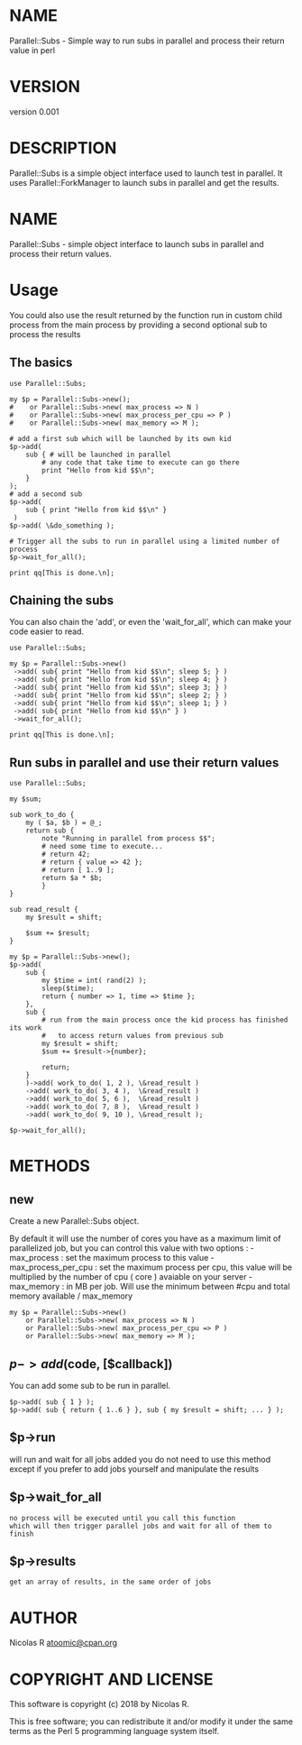 # NAME

Parallel::Subs - Simple way to run subs in parallel and process their return value in perl

# VERSION

version 0.001

# DESCRIPTION

Parallel::Subs is a simple object interface used to launch test in parallel.
It uses Parallel::ForkManager to launch subs in parallel and get the results.

# NAME
Parallel::Subs - simple object interface to launch subs in parallel
and process their return values.

# Usage

You could also use the result returned by the function run in custom child process
from the main process by providing a second optional sub to process the results

## The basics

    use Parallel::Subs;

    my $p = Parallel::Subs->new();
    #    or Parallel::Subs->new( max_process => N )
    #    or Parallel::Subs->new( max_process_per_cpu => P )
    #    or Parallel::Subs->new( max_memory => M );

    # add a first sub which will be launched by its own kid
    $p->add(  
        sub { # will be launched in parallel
            # any code that take time to execute can go there
            print "Hello from kid $$\n";
        }
    );
    # add a second sub
    $p->add(
        sub { print "Hello from kid $$\n" }
     )
    $p->add( \&do_something );

    # Trigger all the subs to run in parallel using a limited number of process
    $p->wait_for_all();

    print qq[This is done.\n];

## Chaining the subs

You can also chain the 'add', or even the 'wait\_for\_all',
which can make your code easier to read.

    use Parallel::Subs;

    my $p = Parallel::Subs->new()
     ->add( sub{ print "Hello from kid $$\n"; sleep 5; } )
     ->add( sub{ print "Hello from kid $$\n"; sleep 4; } )
     ->add( sub{ print "Hello from kid $$\n"; sleep 3; } )
     ->add( sub{ print "Hello from kid $$\n"; sleep 2; } )
     ->add( sub{ print "Hello from kid $$\n"; sleep 1; } )
     ->add( sub{ print "Hello from kid $$\n" } )
     ->wait_for_all();
    
    print qq[This is done.\n];

## Run subs in parallel and use their return values

    use Parallel::Subs;

    my $sum;

    sub work_to_do {
        my ( $a, $b ) = @_;
        return sub {
            note "Running in parallel from process $$";
            # need some time to execute...
            # return 42;
            # return { value => 42 };
            # return [ 1..9 ];
            return $a * $b;
            }
    }

    sub read_result {
        my $result = shift;

        $sum += $result;
    }

    my $p = Parallel::Subs->new();
    $p->add(
        sub {
            my $time = int( rand(2) );
            sleep($time);
            return { number => 1, time => $time };
        },
        sub {
            # run from the main process once the kid process has finished its work
            #   to access return values from previous sub
            my $result = shift;
            $sum += $result->{number};

            return;
        }
        )->add( work_to_do( 1, 2 ), \&read_result )
        ->add( work_to_do( 3, 4 ),  \&read_result )
        ->add( work_to_do( 5, 6 ),  \&read_result )
        ->add( work_to_do( 7, 8 ),  \&read_result )
        ->add( work_to_do( 9, 10 ), \&read_result );

    $p->wait_for_all();

# METHODS

## new

Create a new Parallel::Subs object.

By default it will use the number of cores you have as a maximum limit of parallelized job,
but you can control this value with two options :
\- max\_process : set the maximum process to this value
\- max\_process\_per\_cpu : set the maximum process per cpu, this value
will be multiplied by the number of cpu ( core ) avaiable on your server
\- max\_memory : in MB per job. Will use the minimum between #cpu and total memory available / max\_memory

    my $p = Parallel::Subs->new()
        or Parallel::Subs->new( max_process => N )
        or Parallel::Subs->new( max_process_per_cpu => P )
        or Parallel::Subs->new( max_memory => M );

## $p->add($code, \[$callback\])

You can add some sub to be run in parallel.

    $p->add( sub { 1 } );
    $p->add( sub { return { 1..6 } }, sub { my $result = shift; ... } );

## $p->run

will run and wait for all jobs added
you do not need to use this method except if you prefer to add jobs yourself and manipulate the results

## $p->wait\_for\_all

    no process will be executed until you call this function
    which will then trigger parallel jobs and wait for all of them to finish    

## $p->results

    get an array of results, in the same order of jobs

# AUTHOR

Nicolas R <atoomic@cpan.org>

# COPYRIGHT AND LICENSE

This software is copyright (c) 2018 by Nicolas R.

This is free software; you can redistribute it and/or modify it under
the same terms as the Perl 5 programming language system itself.
